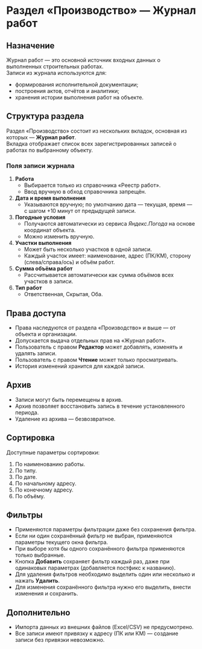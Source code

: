 # Раздел «Производство» — Журнал работ

## Назначение
Журнал работ — это основной источник входных данных о выполненных строительных работах.  
Записи из журнала используются для:
- формирования исполнительной документации;
- построения актов, отчётов и аналитики;
- хранения истории выполнения работ на объекте.

## Структура раздела
Раздел «Производство» состоит из нескольких вкладок, основная из которых — **Журнал работ**.  
Вкладка отображает список всех зарегистрированных записей о работах по выбранному объекту.

### Поля записи журнала
1. **Работа**  
   - Выбирается только из справочника «Реестр работ».  
   - Ввод вручную в обход справочника запрещён.
2. **Дата и время выполнения**  
   - Указываются вручную; по умолчанию дата — текущая, время — с шагом +10 минут от предыдущей записи.
3. **Погодные условия**  
   - Получаются автоматически из сервиса *Яндекс.Погода* на основе координат объекта.
   - Можно изменить вручную.
4. **Участки выполнения**  
   - Может быть несколько участков в одной записи.  
   - Каждый участок имеет: наименование, адрес (ПК/КМ), сторону (слева/справа/ось) и объём работ.
5. **Сумма объёма работ**  
   - Рассчитывается автоматически как сумма объёмов всех участков в записи.
6. **Тип работ**  
   - Ответственная, Скрытая, Оба.

## Права доступа
- Права наследуются от раздела «Производство» и выше — от объекта и организации.
- Допускается выдача отдельных прав на «Журнал работ».
- Пользователь с правом **Редактор** может добавлять, изменять и удалять записи.
- Пользователь с правом **Чтение** может только просматривать.
- История изменений хранится для каждой записи.

## Архив
- Записи могут быть перемещены в архив.
- Архив позволяет восстановить запись в течение установленного периода.
- Удаление из архива — безвозвратное.

## Сортировка
Доступные параметры сортировки:
1. По наименованию работы.
2. По типу.
3. По дате.
4. По начальному адресу.
5. По конечному адресу.
6. По объёму.

## Фильтры
- Применяются параметры фильтрации даже без сохранения фильтра.
- Если ни один сохранённый фильтр не выбран, применяются параметры текущего окна фильтра.
- При выборе хотя бы одного сохранённого фильтра применяются только выбранные.
- Кнопка **Добавить** сохраняет фильтр каждый раз, даже при одинаковых параметрах (добавляется постфикс к названию).
- Для удаления фильтров необходимо выделить один или несколько и нажать **Удалить**.
- Для изменения сохранённого фильтра нужно его выделить, внести изменения и сохранить.

## Дополнительно
- Импорта данных из внешних файлов (Excel/CSV) не предусмотрено.
- Все записи имеют привязку к адресу (ПК или КМ) — создание записи без привязки невозможно.

